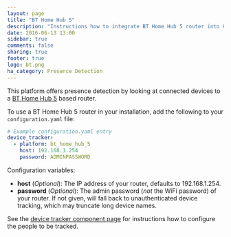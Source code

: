 ```yaml
---
layout: page
title: "BT Home Hub 5"
description: "Instructions how to integrate BT Home Hub 5 router into Home Assistant."
date: 2016-06-13 13:00
sidebar: true
comments: false
sharing: true
footer: true
logo: bt.png
ha_category: Presence Detection
---
```



This platform offers presence detection by looking at connected devices to a [BT Home Hub 5](https://en.wikipedia.org/wiki/BT_Home_Hub) based router.

To use a BT Home Hub 5 router in your installation, add the following to your `configuration.yaml` file:

```yaml
# Example configuration.yaml entry
device_tracker:
  - platform: bt_home_hub_5
    host: 192.168.1.254
    password: ADMINPASSWORD
```

Configuration variables:

- **host** (*Optional*): The IP address of your router, defaults to 192.168.1.254.
- **password** (*Optional*): The admin password (*not* the WiFi password) of your router. If not given, will fall back to unauthenticated device
  tracking, which may truncate long device names.

See the [device tracker component page](/components/device_tracker/) for instructions how to configure the people to be tracked.
